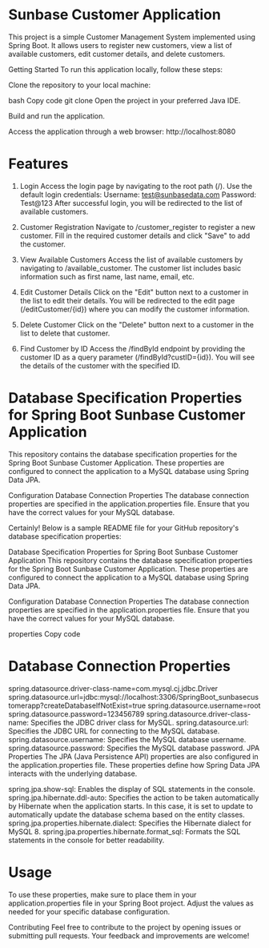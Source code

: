 # Sunbase Customer Application
This project is a simple Customer Management System implemented using Spring Boot. It allows users to register new customers, view a list of available customers, edit customer details, and delete customers.

Getting Started
To run this application locally, follow these steps:

Clone the repository to your local machine:

bash
Copy code
git clone 
Open the project in your preferred Java IDE.

Build and run the application.

Access the application through a web browser: http://localhost:8080

# Features
1. Login
Access the login page by navigating to the root path (/).
Use the default login credentials:
Username: test@sunbasedata.com
Password: Test@123
After successful login, you will be redirected to the list of available customers.

3. Customer Registration
Navigate to /customer_register to register a new customer.
Fill in the required customer details and click "Save" to add the customer.

5. View Available Customers
Access the list of available customers by navigating to /available_customer.
The customer list includes basic information such as first name, last name, email, etc.

7. Edit Customer Details
Click on the "Edit" button next to a customer in the list to edit their details.
You will be redirected to the edit page (/editCustomer/{id}) where you can modify the customer information.

9. Delete Customer
Click on the "Delete" button next to a customer in the list to delete that customer.

10. Find Customer by ID
Access the /findById endpoint by providing the customer ID as a query parameter (/findById?custID={id}).
You will see the details of the customer with the specified ID.

# Database Specification Properties for Spring Boot Sunbase Customer Application

This repository contains the database specification properties for the Spring Boot Sunbase Customer Application. These properties are configured to connect the application to a MySQL database using Spring Data JPA.

Configuration
Database Connection Properties
The database connection properties are specified in the application.properties file. Ensure that you have the correct values for your MySQL database.


Certainly! Below is a sample README file for your GitHub repository's database specification properties:

Database Specification Properties for Spring Boot Sunbase Customer Application
This repository contains the database specification properties for the Spring Boot Sunbase Customer Application. These properties are configured to connect the application to a MySQL database using Spring Data JPA.

Configuration
Database Connection Properties
The database connection properties are specified in the application.properties file. Ensure that you have the correct values for your MySQL database.

properties
Copy code
# Database Connection Properties
spring.datasource.driver-class-name=com.mysql.cj.jdbc.Driver
spring.datasource.url=jdbc:mysql://localhost:3306/SpringBoot_sunbasecustomerapp?createDatabaseIfNotExist=true
spring.datasource.username=root
spring.datasource.password=123456789
spring.datasource.driver-class-name: Specifies the JDBC driver class for MySQL.
spring.datasource.url: Specifies the JDBC URL for connecting to the MySQL database.
spring.datasource.username: Specifies the MySQL database username.
spring.datasource.password: Specifies the MySQL database password.
JPA Properties
The JPA (Java Persistence API) properties are also configured in the application.properties file. These properties define how Spring Data JPA interacts with the underlying database.

spring.jpa.show-sql: Enables the display of SQL statements in the console.
spring.jpa.hibernate.ddl-auto: Specifies the action to be taken automatically by Hibernate when the application starts. In this case, it is set to update to automatically update the database schema based on the entity classes.
spring.jpa.properties.hibernate.dialect: Specifies the Hibernate dialect for MySQL 8.
spring.jpa.properties.hibernate.format_sql: Formats the SQL statements in the console for better readability.

# Usage
To use these properties, make sure to place them in your application.properties file in your Spring Boot project. Adjust the values as needed for your specific database configuration.





Contributing
Feel free to contribute to the project by opening issues or submitting pull requests. Your feedback and improvements are welcome!







